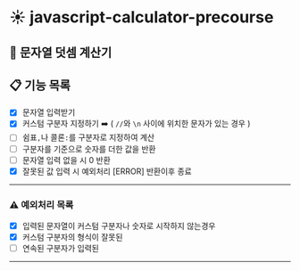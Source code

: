 # ☀️ javascript-calculator-precourse

## 🚀 문자열 덧셈 계산기

## 📋 기능 목록

- [x] 문자열 입력받기
- [x] 커스텀 구분자 지정하기 ➡️ ( `//`와 `\n` 사이에 위치한 문자가 있는 경우 )
- [ ] 쉼표`,`나 콜론`:`를 구분자로 지정하여 계산
- [ ] 구분자를 기준으로 숫자를 더한 값을 반환
- [ ] 문자열 입력 없을 시 0 반환
- [x] 잘못된 값 입력 시 예외처리 [ERROR] 반환이후 종료

---

### ⚠️ 예외처리 목록

- [x] 입력된 문자열이 커스텀 구분자나 숫자로 시작하지 않는경우
- [x] 커스텀 구분자의 형식이 잘못된
- [ ] 연속된 구분자가 입력된

---
